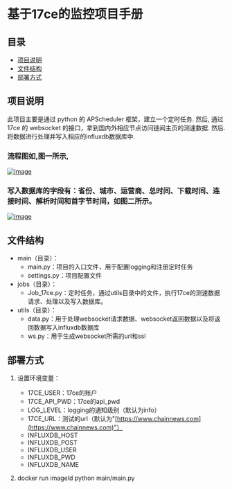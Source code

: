 # 基于17ce的监控项目手册

## 目录
- [项目说明](#项目说明)
- [文件结构](#文件结构)
- [部署方式](#部署方式)


## 项目说明

此项目主要是通过 python 的 APScheduler 框架，建立一个定时任务.
然后, 通过 17ce 的 websocket 的接口，拿到国内外相应节点访问链闻主页的测速数据.
然后. 将数据进行处理并写入相应的influxdb数据库中.


### 流程图如,图一所示,

[![image](https://user-images.githubusercontent.com/79570374/133237400-6e993a60-05fd-461e-8084-08cf714ae7bf.png)](https://user-images.githubusercontent.com/79570374/133237400-6e993a60-05fd-461e-8084-08cf714ae7bf.png)

### 写入数据库的字段有：省份、城市、运营商、总时间、下载时间、连接时间、解析时间和首字节时间，如图二所示。

[![image](https://user-images.githubusercontent.com/79570374/133237482-298a58b6-1607-41dd-b8bf-f5491550381f.png)](https://user-images.githubusercontent.com/79570374/133237482-298a58b6-1607-41dd-b8bf-f5491550381f.png)


## 文件结构

- main（目录）：
  - main.py：项目的入口文件，用于配置logging和注册定时任务
  - settings.py：项目配置文件
- jobs（目录）：
  - Job_17ce.py：定时任务，通过utils目录中的文件，执行17ce的测速数据请求、处理以及写入数据库。
- utils（目录）：
  - data.py：用于处理websocket请求数据、websocket返回数据以及将返回数据写入influxdb数据库
  - ws.py：用于生成websocket所需的url和ssl

## 部署方式

1. 设置环境变量：
   - 17CE_USER：17ce的账户
   - 17CE_API_PWD：17ce的api_pwd
   - LOG_LEVEL：logging的通知级别（默认为info）
   - 17CE_URL：测试的url（默认为"[https://www.chainnews.com](https://www.chainnews.com)"）
   - INFLUXDB_HOST
   - INFLUXDB_POST
   - INFLUXDB_USER
   - INFLUXDB_PWD
   - INFLUXDB_NAME

2. docker run imageId python main/main.py

